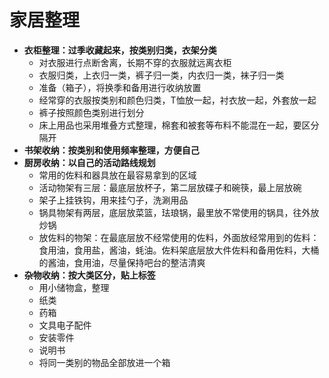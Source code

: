 # 家居整理
- **衣柜整理：过季收藏起来，按类别归类，衣架分类**
  - 对衣服进行点断舍离，长期不穿的衣服就远离衣柜
  - 衣服归类，上衣归一类，裤子归一类，内衣归一类，袜子归一类
  - 准备（箱子），将换季和备用进行收纳放置
  - 经常穿的衣服按类别和颜色归类，T恤放一起，衬衣放一起，外套放一起
  - 裤子按照颜色类别进行划分
  - 床上用品也采用堆叠方式整理，棉套和被套等布料不能混在一起，要区分隔开
- **书架收纳：按类别和使用频率整理，方便自己**
- **厨房收纳：以自己的活动路线规划**
  - 常用的佐料和器具放在最容易拿到的区域
  - 活动物架有三层：最底层放杯子，第二层放碟子和碗筷，最上层放碗
  - 架子上挂铁钩，用来挂勺子，洗涮用品
  - 锅具物架有两层，底层放菜篮，珐琅锅，最里放不常使用的锅具，往外放炒锅
  - 放佐料的物架：在最底层放不经常使用的佐料，外面放经常用到的佐料：食用油，食用盐，酱油，蚝油。佐料架底层放大件佐料和备用佐料，大桶的酱油，食用油，尽量保持吧台的整洁清爽
- **杂物收纳：按大类区分，贴上标签**
  - 用小储物盒，整理
  - 纸类
  - 药箱
  - 文具电子配件
  - 安装零件
  - 说明书
  - 将同一类别的物品全部放进一个箱
